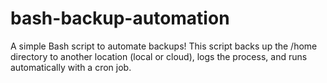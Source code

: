 # bash-backup-automation
A simple Bash script to automate backups! This script backs up the /home directory to another location (local or cloud), logs the process, and runs automatically with a cron job.
